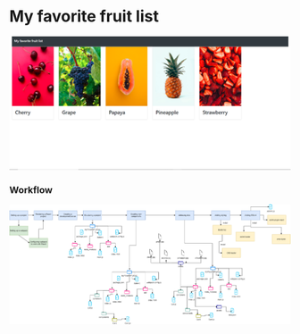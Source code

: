 # My favorite fruit list
![alt text](https://github.com/jv80/React/blob/master/My%20favorite%20fruit%20list/Capture.PNG)
### Workflow
![alt text](https://github.com/jv80/React/blob/master/My%20favorite%20fruit%20list/myFavoriteFruitList.png)

